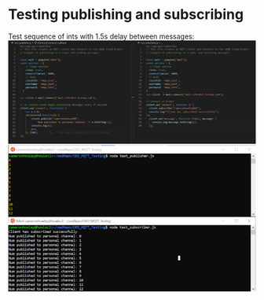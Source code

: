 # Testing publishing and subscribing

Test sequence of ints with 1.5s delay between messages:
![](pubSub_test1.png)
![](test_with_series.png)